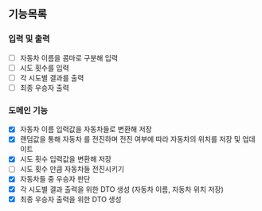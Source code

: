 ## 기능목록

### 입력 및 출력
- [ ] 자동차 이름을 콤마로 구분해 입력
- [ ] 시도 횟수를 입력
- [ ] 각 시도별 결과를 출력
- [ ] 최종 우승자 출력
### 도메인 기능
- [x] 자동차 이름 입력값을 자동차들로 변환해 저장
- [x] 랜덤값을 통해 자동차 를 전진하며 전진 여부에 따라 자동차의 위치를 저장 및 업데이트
- [x] 시도 횟수 입력값을 변환해 저장
- [ ] 시도 횟수 만큼 자동차들 전진시키기
- [x] 자동차들 중 우승자 판단
- [x] 각 시도별 결과 출력을 위한 DTO 생성 (자동차 이름, 자동차 위치 저장)
- [x] 최종 우승자 출력을 위한 DTO 생성